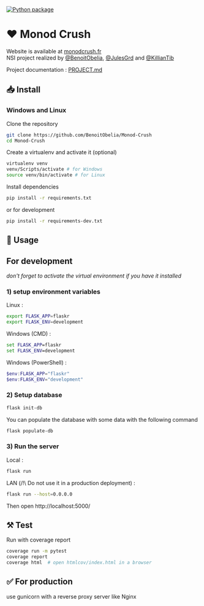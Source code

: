 [![Python package](https://github.com/BenoitObelia/Monod-Crush/actions/workflows/test.yml/badge.svg)](https://github.com/BenoitObelia/Monod-Crush/actions/workflows/test.yml)

# ♥️ Monod Crush

Website is available at [monodcrush.fr](https://monodcrush.fr)<br>
NSI project realized by [@BenoitObelia](https://github.com/BenoitObelia), [@JulesGrd](https://github.com/JulesGrd) and [@KillianTib](https://github.com/KillianTib)

Project documentation : [PROJECT.md](PROJET.md)

## 📥 Install

### Windows and Linux

Clone the repository
```bash
git clone https://github.com/BenoitObelia/Monod-Crush
cd Monod-Crush
```

Create a virtualenv and activate it (optional)
```bash
virtualenv venv
venv/Scripts/activate # for Windows
source venv/bin/activate # for Linux
```

Install dependencies
```bash
pip install -r requirements.txt
```

or for development
```bash
pip install -r requirements-dev.txt
```

## 🧰 Usage

## For development
*don't forget to activate the virtual environment if you have it installed*

### 1) setup environment variables

Linux :
```bash
export FLASK_APP=flaskr
export FLASK_ENV=development
```

Windows (CMD) :
```cmd
set FLASK_APP=flaskr
set FLASK_ENV=development
```

Windows (PowerShell) :
```powershell
$env:FLASK_APP="flaskr"
$env:FLASK_ENV="development"
```

### 2) Setup database

```bash
flask init-db
```

You can populate the database with some data with the following command
```bash
flask populate-db
```

### 3) Run the server

Local :
```bash
flask run
```
LAN (/!\ Do not use it in a production deployment) :
```bash
flask run --host=0.0.0.0
```

Then open http://localhost:5000/

## ⚒️ Test

Run with coverage report
```bash
coverage run -m pytest
coverage report
coverage html  # open htmlcov/index.html in a browser
```

## ✅ For production

use gunicorn with a reverse proxy server like Nginx
